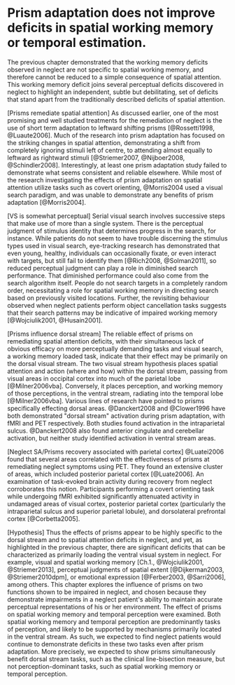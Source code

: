 Prism adaptation does not improve deficits in spatial working memory or temporal estimation.
============================================================================================

The previous chapter demonstrated that the working memory deficits
observed in neglect are not specific to spatial working memory,
and therefore cannot be reduced to a simple consequence of spatial
attention. This working memory deficit joins several perceptual
deficits discovered in neglect to highlight an independent, subtle
but debilitating, set of deficits that stand apart from the
traditionally described deficits of spatial attention.

[Prisms remediate spatial attention] As discussed earlier, one of
the most promising and well studied treatments for the remediation
of neglect is the use of short term adaptation to leftward
shifting prisms [@Rossetti1998, @Luaute2006]. Much of the research
into prism adaptation has focused on the striking changes in
spatial attention, demonstrating a shift from completely ignoring
stimuli left of centre, to attending almost equally to leftward as
rightward stimuli [@Striemer2007, @Nijboer2008, @Schindler2008].
Interestingly, at least one prism adaptation study failed to
demonstrate what seems consistent and reliable elsewhere. While
most of the research investigating the effects of prism adaptation
on spatial attention utilize tasks such as covert orienting,
@Morris2004 used a visual search paradigm, and was unable to
demonstrate any benefits of prism adaptation [@Morris2004].

[VS is somewhat perceptual] Serial visual search involves
successive steps that make use of more than a single system. There
is the perceptual judgment of stimulus identity that determines
progress in the search, for instance. While patients do not seem
to have trouble discerning the stimulus types used in visual
search, eye-tracking research has demonstrated that even young,
healthy, individuals can occasionally fixate, or even interact
with targets, but still fail to identify them [@Rich2008,
@Solman2011], so reduced perceptual judgment can play a role in
diminished search performance.  That diminished performance could
also come from the search algorithm itself.  People do not search
targets in a completely random order, necessitating a role for
spatial working memory in directing search based on previously
visited locations.  Further, the revisiting behaviour observed
when neglect patients perform object cancellation tasks suggests
that their search patterns may be indicative of impaired working
memory [@Wojciulik2001, @Husain2001]. 

[Prisms influence dorsal stream] The reliable effect of prisms on
remediating spatial attention deficits, with their simultaneous
lack of obvious efficacy on more perceptually demanding tasks and
visual search, a working memory loaded task, indicate that their
effect may be primarily on the dorsal visual stream. The two
visual stream hypothesis places spatial attention and action
(where and how) within the dorsal stream, passing from visual
areas in occipital cortex into much of the parietal lobe
[@Milner2006vba].  Conversely, it places perception, and working
memory of those perceptions, in the ventral stream, radiating into
the temporal lobe [@Milner2006vba].  Various lines of research
have pointed to prisms specifically effecting dorsal areas.
@Danckert2008 and @Clower1996 have both demonstrated "dorsal
stream" activation during prism adaptation, with fMRI and PET
respectively. Both studies found activation in the intraparietal
sulcus.  @Danckert2008 also found anterior cingulate and
cerebellar activation, but neither study identified activation in
ventral stream areas.

[Neglect SA/Prisms recovery associated with parietal cortex]
@Luatei2006 found that several areas correlated with the
effectiveness of prisms at remediating neglect symptoms using PET.
They found an extensive cluster of areas, which included posterior
parietal cortex [@Luate2006]. An examination of task-evoked brain
activity during recovery from neglect corroborates this notion.
Participants performing a covert orienting task while undergoing
fMRI exhibited significantly attenuated activity in undamaged
areas of visual cortex, posterior parietal cortex (particularly
the intraparietal sulcus and superior parietal lobule), and
dorsolateral prefrontal cortex [@Corbetta2005].

[Hypothesis] Thus the effects of prisms appear to be highly
specific to the dorsal stream and to spatial attention deficits in
neglect, and yet, as highlighted in the previous chapter, there
are significant deficits that can be characterized as primarily
loading the ventral visual system in neglect. For example, visual
and spatial working memory [Ch.1., @Wojciulik2001, @Striemer2013],
perceptual judgments of spatial extent [@Dijkerman2003,
@Striemer2010dpm], or emotional expression [@Ferber2003,
@Sarri2006], among others.  This chapter explores the influence of
prisms on two functions shown to be impaired in neglect, and
chosen because they demonstrate impairments in a neglect patient's
ability to maintain accurate perceptual representations of his or
her environment. The effect of prisms on spatial working memory
and temporal perception were examined. Both spatial working memory
and temporal perception are predominantly tasks of perception, and
likely to be supported by mechanisms primarily located in the
ventral stream. As such, we expected to find neglect patients
would continue to demonstrate deficits in these two tasks even
after prism adaptation. More precisely, we expected to show prisms
simultaneously benefit dorsal stream tasks, such as the clinical
line-bisection measure, but not perception-dominant tasks, such as
spatial working memory or temporal perception.
